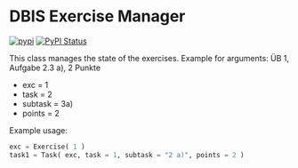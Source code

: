 # DBIS Exercise Manager

[![pypi](https://img.shields.io/pypi/pyversions/dbis-exc-manager)](https://pypi.org/project/dbis-exc-manager/)
[![PyPI Status](https://img.shields.io/pypi/v/dbis-exc-manager)](https://pypi.python.org/pypi/dbis-exc-manager/)

This class manages the state of the exercises.
Example for arguments:
ÜB 1, Aufgabe 2.3 a), 2 Punkte 
* exc = 1
* task = 2
* subtask = 3a)
* points = 2

Example usage:
``` python
exc = Exercise( 1 )
task1 = Task( exc, task = 1, subtask = "2 a)", points = 2 )
```